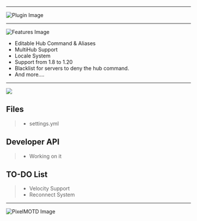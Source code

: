 
---

<img align="center" alt="Plugin Image" src="https://i.imgur.com/ceziJZK.png">

---

<img align="center" alt="Features Image" src="https://i.imgur.com/u7SKV18.png">



* Editable Hub Command & Aliases
* MultiHub Support
* Locale System
* Support from 1.8 to 1.20
* Blacklist for servers to deny the hub command.
* And more....

---

<img align="center" src="https://i.imgur.com/cHPl6eT.png">

## Files

> - settings.yml


## Developer API

> - Working on it


## TO-DO List
>  - Velocity Support
>  - Reconnect System

---

<img align="left" alt="PixelMOTD Image" src="https://i.imgur.com/jUBJjHy.png" />

